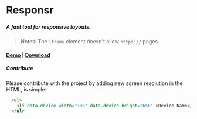 # Responsr
##### A fast tool for responsive layouts.

> Notes: The `iframe` element doesn't allow `https://` pages.

#### [Demo](http://isacfadoni.github.io/responsr) | [Download](https://github.com/isacfadoni/responsr/archive/v0.5.zip)


##### Contribute

Please contribute with the project by adding new screen resolution in the HTML, is simple:

```HTML
  <ul>
    <li data-device-width="336" data-device-height="650" >Device Name</li>
  </ul>
```
